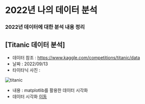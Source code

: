 # 2022년 나의 데이터 분석

### 2022년 데이터에 대한 분석 내용 정리

## [Titanic 데이터 분석]

- 데이터 참조 : https://www.kaggle.com/competitions/titanic/data
- 날짜 : 2022/09/13
- 타이타닉 사진 :

![titanic](https://static.timesofisrael.com/atlantajewishtimes/uploads/2022/03/DT6RD9-640x400.jpg)

- 내용 : matplotlib를 활용한 데이터 시각화
- 데이터 시각화 [이동](./20220913.ipynb)
